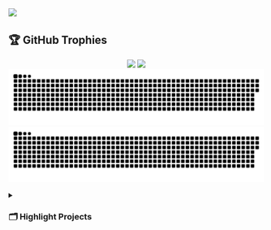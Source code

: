   <a href="" >
   <img src="https://lanyard.kyrie25.me/api/1070262933206077520?waveColor=7490AC&dleMessage=:yourmessage&waveSpotifyColor=B48EF7&gradient=81A1C1"/>
  </a>

## 🏆 GitHub Trophies
<p align="center" dir="auto">
  <img height="180" src="https://github-readme-stats.vercel.app/api?username=ineblouis&show_icons=true&theme=nord" />
  <img height="180" src="https://github-profile-trophy.vercel.app/?username=zhenye-na&theme=nord&column=4" />
  <a target="_blank" rel="noopener noreferrer" href="https://github.com/mikyll/mikyll/blob/output/github-contribution-grid-snake.svg#gh-light-mode-only"><img alt="Snake animation" src="https://github.com/mikyll/mikyll/raw/output/github-contribution-grid-snake.svg#gh-light-mode-only" style="max-width: 100%;"></a>
  <a target="_blank" rel="noopener noreferrer" href="https://github.com/mikyll/mikyll/blob/output/github-contribution-grid-snake-dark.svg#gh-dark-mode-only"><img alt="Snake animation" src="https://github.com/mikyll/mikyll/raw/output/github-contribution-grid-snake-dark.svg#gh-dark-mode-only" style="max-width: 100%;"></a>
</p>
<details>
 <summary><h3>🗂️ Highlight Projects</h3></summary>

